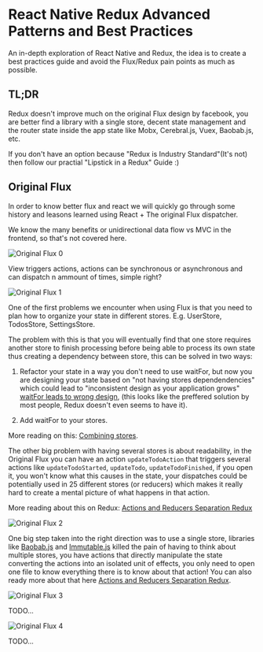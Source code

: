 # React Native Redux Advanced Patterns and Best Practices

An in-depth exploration of React Native and Redux, the idea is to create a best practices guide and avoid the Flux/Redux pain points as much as possible.

## TL;DR

Redux doesn't improve much on the original Flux design by facebook, you are better find a library with a single store, decent state management and the router state inside the app state like Mobx, Cerebral.js, Vuex, Baobab.js, etc.

If you don't have an option because "Redux is Industry Standard"(It's not) then follow our practial "Lipstick in a Redux" Guide :)

## Original Flux

In order to know better flux and react we will quickly go through some history and leasons learned using React + The original Flux dispatcher.

We know the many benefits or unidirectional data flow vs MVC in the frontend, so that's not covered here.

![Original Flux 0](./original-flux-0.png)

View triggers actions, actions can be synchronous or asynchronous and can dispatch n ammount of times, simple right?

![Original Flux 1](./original-flux-1.png)

One of the first problems we encounter when using Flux is that you need to plan how to organize your state in different stores. E.g. UserStore, TodosStore, SettingsStore.

The problem with this is that you will eventually find that one store requires another store to finish processing before being able to process its own state thus creating a dependency between store, this can be solved in two ways:

1) Refactor your state in a way you don't need to use waitFor, but now you are designing your state based on "not having stores dependendencies" which could lead to "inconsistent design as your application grows" [waitFor leads to wrong design](https://github.com/facebook/flux/issues/209), (this looks like the preffered solution by most people, Redux doesn't even seems to have it).

2) Add waitFor to your stores.

More reading on this: [Combining stores](https://gist.github.com/gaearon/d77ca812015c0356654f).

The other big problem with having several stores is about readability, in the Original Flux you can have an action `updateTodoAction` that triggers several actions like `updateTodoStarted`, `updateTodo`, `updateTodoFinished`, if you open it, you won't know what this causes in the state, your dispatches could be potentially used in 25 different stores (or reducers) which makes it really hard to create a mental picture of what happens in that action.

More reading about this on Redux: [Actions and Reducers Separation Redux](actions-and-reducers-separation-redux.md)

![Original Flux 2](./original-flux-2.png)

One big step taken into the right direction was to use a single store, libraries like [Baobab.js](https://github.com/Yomguithereal/baobab) and [Immutable.js](https://github.com/immutable-js/immutable-js) killed the pain of having to think about multiple stores, you have actions that directly manipulate the state converting the actions into an isolated unit of effects, you only need to open one file to know everything there is to know about that action! You can also ready more about that here [Actions and Reducers Separation Redux](actions-and-reducers-separation-redux.md).

![Original Flux 3](./original-flux-3.png)

TODO...

![Original Flux 4](./original-flux-4.png)

TODO...